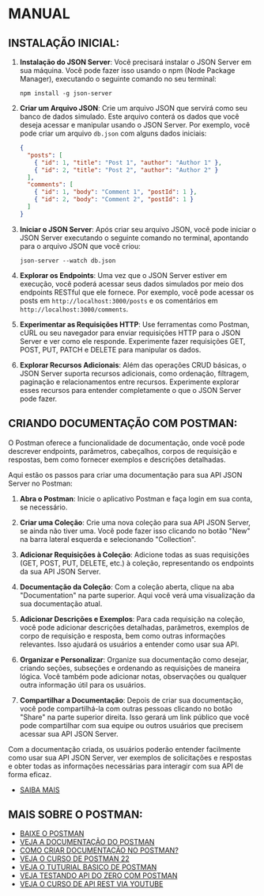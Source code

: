 # MANUAL
## INSTALAÇÃO INICIAL:
1. **Instalação do JSON Server**: Você precisará instalar o JSON Server em sua máquina. Você pode fazer isso usando o npm (Node Package Manager), executando o seguinte comando no seu terminal:
   ```
   npm install -g json-server
   ```

2. **Criar um Arquivo JSON**: Crie um arquivo JSON que servirá como seu banco de dados simulado. Este arquivo conterá os dados que você deseja acessar e manipular usando o JSON Server. Por exemplo, você pode criar um arquivo `db.json` com alguns dados iniciais:
   ```json
   {
     "posts": [
       { "id": 1, "title": "Post 1", "author": "Author 1" },
       { "id": 2, "title": "Post 2", "author": "Author 2" }
     ],
     "comments": [
       { "id": 1, "body": "Comment 1", "postId": 1 },
       { "id": 2, "body": "Comment 2", "postId": 1 }
     ]
   }
   ```

3. **Iniciar o JSON Server**: Após criar seu arquivo JSON, você pode iniciar o JSON Server executando o seguinte comando no terminal, apontando para o arquivo JSON que você criou:
   ```
   json-server --watch db.json
   ```

4. **Explorar os Endpoints**: Uma vez que o JSON Server estiver em execução, você poderá acessar seus dados simulados por meio dos endpoints RESTful que ele fornece. Por exemplo, você pode acessar os posts em `http://localhost:3000/posts` e os comentários em `http://localhost:3000/comments`.

5. **Experimentar as Requisições HTTP**: Use ferramentas como Postman, cURL ou seu navegador para enviar requisições HTTP para o JSON Server e ver como ele responde. Experimente fazer requisições GET, POST, PUT, PATCH e DELETE para manipular os dados.

6. **Explorar Recursos Adicionais**: Além das operações CRUD básicas, o JSON Server suporta recursos adicionais, como ordenação, filtragem, paginação e relacionamentos entre recursos. Experimente explorar esses recursos para entender completamente o que o JSON Server pode fazer.

## CRIANDO DOCUMENTAÇÃO COM POSTMAN:
O Postman oferece a funcionalidade de documentação, onde você pode descrever endpoints, parâmetros, cabeçalhos, corpos de requisição e respostas, bem como fornecer exemplos e descrições detalhadas.

Aqui estão os passos para criar uma documentação para sua API JSON Server no Postman:

1. **Abra o Postman**: Inicie o aplicativo Postman e faça login em sua conta, se necessário.

2. **Criar uma Coleção**: Crie uma nova coleção para sua API JSON Server, se ainda não tiver uma. Você pode fazer isso clicando no botão "New" na barra lateral esquerda e selecionando "Collection".

3. **Adicionar Requisições à Coleção**: Adicione todas as suas requisições (GET, POST, PUT, DELETE, etc.) à coleção, representando os endpoints da sua API JSON Server.

4. **Documentação da Coleção**: Com a coleção aberta, clique na aba "Documentation" na parte superior. Aqui você verá uma visualização da sua documentação atual.

5. **Adicionar Descrições e Exemplos**: Para cada requisição na coleção, você pode adicionar descrições detalhadas, parâmetros, exemplos de corpo de requisição e resposta, bem como outras informações relevantes. Isso ajudará os usuários a entender como usar sua API.

6. **Organizar e Personalizar**: Organize sua documentação como desejar, criando seções, subseções e ordenando as requisições de maneira lógica. Você também pode adicionar notas, observações ou qualquer outra informação útil para os usuários.

7. **Compartilhar a Documentação**: Depois de criar sua documentação, você pode compartilhá-la com outras pessoas clicando no botão "Share" na parte superior direita. Isso gerará um link público que você pode compartilhar com sua equipe ou outros usuários que precisem acessar sua API JSON Server.

Com a documentação criada, os usuários poderão entender facilmente como usar sua API JSON Server, ver exemplos de solicitações e respostas e obter todas as informações necessárias para interagir com sua API de forma eficaz.

- [SAIBA MAIS](https://youtu.be/aQwCwVViAik?si=XCIcg0s_V_N8ukcp)

## MAIS SOBRE O POSTMAN:
- [BAIXE O POSTMAN](https://www.postman.com/downloads/)
- [VEJA A DOCUMENTAÇÃO DO POSTMAN](https://learning.postman.com/docs/introduction/overview/)
- [COMO CRIAR DOCUMENTAÇÃO NO POSTMAN?](https://www.google.com/search?sca_esv=dccdf5943cc45056&rlz=1C1AVFC_enBR1025BR1025&sxsrf=ADLYWIJGxirxdAjxMJjnHXIJs0gyep7UYg:1717095366518&q=criar+documenta%C3%A7%C3%A3o+postman&spell=1&sa=X&ved=2ahUKEwicmffahraGAxUsr5UCHTgBBi8QBSgAegQIDhAB&biw=1094&bih=492&dpr=1.25)
- [VEJA O CURSO DE POSTMAN 22](https://youtube.com/playlist?list=PLDbrnXa6SAzUsLG1gjECgFYLSZDov09fO&si=8OEswrqCW86D5vyB)
- [VEJA O TUTURIAL BASICO DE POSTMAN](https://youtube.com/playlist?list=PLeo6Q1inqlOeC_zQMg2i3aZcGF_Jmyqd4&si=XGetKWsRXLwVgtJO)
- [VEJA TESTANDO API DO ZERO COM POSTMAN](https://youtube.com/playlist?list=PLEqTHftpM91OzKYUkpaEuByhSpJYc90Hs&si=sGGqi5NqqHr5zD2H)
- [VEJA O CURSO DE API REST VIA YOUTUBE](https://youtube.com/playlist?list=PLf8x7B3nFTl17WeEVj405tHlstiq1kNBX&si=2itotpzr-13JRAbm)
